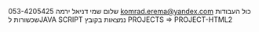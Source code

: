שלום שמי דניאל ירמה 
053-4205425
komrad.erema@yandex.com
כול העבודות שכשורות לJAVA SCRIPT נמצאות בקובץ PROJECTS => PROJECT-HTML2 
